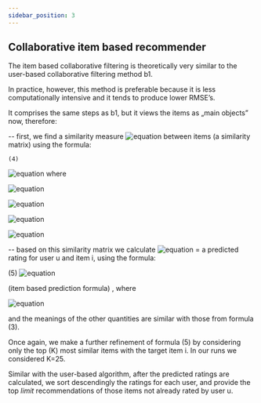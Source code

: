 ```yaml
---
sidebar_position: 3
---
```


## Collaborative item based recommender

The item based collaborative filtering is theoretically very similar to the user-based collaborative filtering method b1. 

In practice, however, this method is preferable because it is less computationally intensive and it tends to produce lower RMSE’s. 

It comprises the same steps as b1, but it views the items as „main objects” now, therefore:

--   first, we find a similarity measure ![equation](https://latex.codecogs.com/svg.image?S=\left(s_{{\rm&space;i\;&space;j}}&space;\right)) between items (a similarity matrix) using the formula:

	(4)
![equation](https://latex.codecogs.com/svg.image?s_{{\rm&space;i\;&space;j}}&space;=\frac{\sum\limits_{u\in&space;\Psi&space;_{{\rm&space;i\;&space;j}}&space;}\left(r_{u{\rm&space;\;&space;i}}&space;-\bar{r}_{i}&space;\right)\left(r_{{\rm&space;u\;&space;j}}&space;-\bar{r}_{j}&space;\right)&space;}{\sqrt{\sum\limits_{u\in&space;\Psi&space;_{{\rm&space;i\;&space;j}}&space;}\left(r_{u{\rm&space;\;&space;i}}&space;-\bar{r}_{i}&space;\right)^{2}&space;&space;}&space;\sqrt{\sum\limits_{u\in&space;\Psi&space;_{{\rm&space;i\;&space;j}}&space;}\left(r_{{\rm&space;u\;&space;j}}&space;-\bar{r}_{j}&space;\right)^{2}&space;&space;}&space;}&space;&space;&space;&space;&space;&space;&space;)
where 

![equation](https://latex.codecogs.com/svg.image?\psi_{{\rm&space;i\;&space;j}}&space;=&space;\text{set&space;of&space;users&space;that&space;rated&space;both&space;items&space;}&space;i&space;\text{&space;and&space;}&space;j&space;&space;&space;&space;&space;)

![equation](https://latex.codecogs.com/svg.image?\bar{r}_{i}&space;\text{&space;and&space;}&space;\bar{r}_{j}&space;=&space;\text{&space;average&space;of&space;all&space;ratings&space;for&space;items&space;i&space;and&space;j,&space;respectively}) 

![equation](https://latex.codecogs.com/svg.image?r_{u{\rm&space;\;&space;i\;&space;}}&space;=&space;\text{rating&space;of&space;item&space;i&space;by&space;user&space;u}) 

![equation](https://latex.codecogs.com/svg.image?r_{u{\rm&space;\;&space;j\;&space;}}&space;=&space;\text{rating&space;of&space;item&space;j&space;by&space;user&space;u}) 

--  based on this similarity matrix we calculate ![equation](https://latex.codecogs.com/svg.image?R_{u{\rm&space;\;&space;}i})  = a predicted rating for user u and item i, using the formula: 

(5)
![equation](https://latex.codecogs.com/svg.image?R_{u{\rm&space;\;&space;i}}&space;=&space;\bar{r}_{i}&space;&plus;\frac{\sum\limits_{j\in&space;\psi&space;_{i}&space;}^{}s_{{\rm&space;j\;&space;i\;&space;}}&space;\left(r_{{\rm&space;u\;&space;j}}&space;-\bar{r}_{j}&space;\right)&space;}{\sum\limits_{j\in&space;\psi&space;_{i}&space;}^{}\left|s_{{\rm&space;j\;&space;i\;&space;}}&space;\right|&space;}&space;&space;) 

(item based prediction formula) , 
where  

![equation](https://latex.codecogs.com/svg.image?\psi&space;_{i}&space;=&space;\text{set&space;of&space;all&space;items&space;that&space;user&space;u&space;has&space;rated&space;(except&space;item&space;j)}&space;)

and the meanings of the other quantities are similar with those from formula (3). 

Once again, we make a further refinement of formula (5) by considering only the top (K) most similar items with the target item i. In our runs we considered K=25.

Similar with the user-based algorithm, after the predicted ratings are calculated, we sort descendingly the ratings for each user, and provide the top *limit* recommendations of those items not already rated by user u. 
